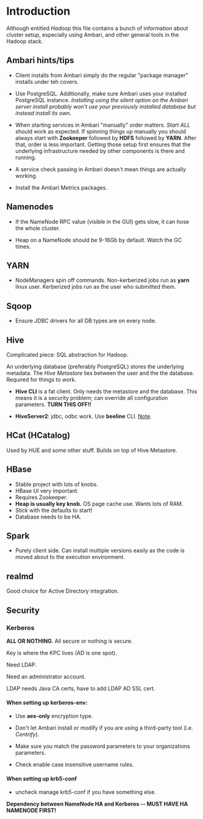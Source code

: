 # Introduction

Although entitled *Hadoop* this file contains a bunch of information
about cluster setup, especially using Ambari, and other general tools
in the Hadoop stack.

## Ambari hints/tips

- Client installs from Ambari simply do the regular "package manager"
  installs under teh covers.

- Use PostgreSQL. Additionally, make sure Ambari uses your installed
  PostgreSQL instance. *Installing using the silent option on the
  Ambari server install probably won't use your previously installed
  database but instead install its own.*
  
- When starting services in Ambari "manually" order matters. *Start
  ALL* should work as expected. If spinning things up manually you
  should always start with **Zookeeper** followed by **HDFS** followed
  by **YARN**. After that, order is less important. Getting those
  setup first ensures that the underlying infrastructure needed by
  other components is there and running.

- A service check passing in Ambari doesn't mean things are actually working.

- Install the Ambari Metrics packages.

## Namenodes

- If the NameNode RPC value (visible in the GUI) gets slow, it can
  hose the whole cluster.

- Heap on a NameNode should be 9-16Gb by default. Watch the GC times.

## YARN

- NodeManagers spin off commands. Non-kerberized jobs run as **yarn** linux user. Kerberized jobs run as the user who submitted them.

## Sqoop

- Ensure JDBC drivers for all DB types are on every node.

## Hive

Complicated piece:  SQL abstraction for Hadoop.

An underlying database (preferably PostgreSQL) stores the underlying metadata. The *Hive Metastore* lies between the user and the the database. Required for things to work.

- **Hive CLI** is a fat client. Only needs the metastore and the database. This means it is a security problem; can override all configuration parameters. **TURN THIS OFF!!**

- **HiveServer2**: jdbc, odbc work. Use **beeline** CLI. [Note](http://blog.cloudera.com/blog/2014/02/migrating-from-hive-cli-to-beeline-a-primer/).


## HCat (HCatalog)

Used by HUE and some other stuff. Builds on top of Hive Metastore.

## HBase

- Stable project with lots of knobs. 
- HBase UI very important.
- Requires Zookeeper.
- **Heap is usually key knob.** OS page cache use. Wants lots of RAM.
- Stick with the defaults to start!
- Database needs to be HA.

## Spark 

- Purely client side. Can install multiple versions easily as the code is moved about to the execution environment.

## realmd

Good choice for Active Directory integration.

## Security

### Kerberos

**ALL OR NOTHING**. All secure or nothing is secure.

Key is where the KPC lives (AD is one spot).

Need LDAP.

Need an administrator account.

LDAP needs Java CA certs, have to add LDAP AD SSL cert.

#### When setting up kerberos-env:
- Use **aes-only** encryption type.

- Don't let Ambari install or modify if you are using a third-party tool (i.e. *Centrify*).

- Make sure you match the password parameters to your organizations parameters.

- Check enable case insensitive username rules.

#### When setting up krb5-conf

- uncheck manage krb5-conf if you have something else.

**Dependency between NameNode HA and Kerberos -- MUST HAVE HA NAMENODE FIRST!**





